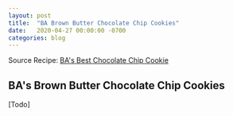 ```yaml
---
layout: post
title:  "BA Brown Butter Chocolate Chip Cookies"
date:   2020-04-27 00:00:00 -0700
categories: blog
---
```


Source Recipe: [BA's Best Chocolate Chip Cookie](https://www.bonappetit.com/recipe/bas-best-chocolate-chip-cookies)


BA's Brown Butter Chocolate Chip Cookies
- 

[Todo]